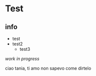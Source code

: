 # Test

## info 

- test
- test2
  - test3
 
_work in progress_


ciao tania, ti amo non sapevo come dirtelo
